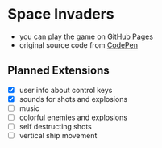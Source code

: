 # Space Invaders

- you can play the game on [GitHub Pages](https://dafahrni.github.io/SpaceInvaders/)
- original source code from [CodePen](https://codepen.io/adelciotto/pen/WNzRYy)

## Planned Extensions 

- [x] user info about control keys
- [x] sounds for shots and explosions
- [ ] music
- [ ] colorful enemies and explosions
- [ ] self destructing shots
- [ ] vertical ship movement
